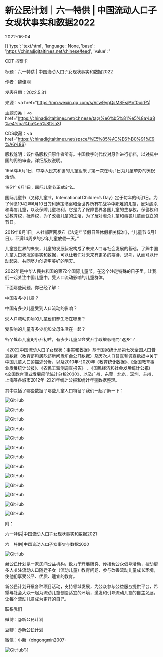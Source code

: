 # 新公民计划｜六一特供 | 中国流动人口子女现状事实和数据2022

2022-06-04

[{'type': 'text/html', 'language': None, 'base': 'https://chinadigitaltimes.net/chinese/feed', 'value': '

CDT 档案卡

标题：六一特供 | 中国流动人口子女现状事实和数据2022

作者：魏佳羽

发表日期：2022.5.31

来源：<a href="https://mp.weixin.qq.com/s/Vdw9ypQpMSEsjMnf0ojrPA)

主题归类：<a href="https://chinadigitaltimes.net/chinese/tag/%e6%b5%81%e5%8a%a8%e4%ba%ba%e5%8f%a3)

CDS收藏：<a href="https://chinadigitaltimes.net/space/%E5%85%AC%E6%B0%91%E9%A6%86)

版权说明：该作品版权归原作者所有。中国数字时代仅对原作进行存档，以对抗中国的网络审查。详细版权说明。





1950年6月1日，中华人民共和国的儿童迎来了第一次在6月1日为儿童举办的庆祝活动。

1951年6月1日，国际儿童节正式定名。



国际儿童节（又称儿童节，International  Children&#8217;s  Day）定于每年的6月1日。为了悼念1942年6月10日的利迪策惨案和全世界所有在战争中死难的儿童，反对虐杀和毒害儿童，以及保障儿童权利。它是为了保障世界各国儿童的生存权，保健权和受教育权，抚养权，为了改善儿童的生活，为了反对虐杀儿童和毒害儿童而设立的节日。



2019年8月1日，人社部官网发布《法定年节假日等休假相关标准》，“儿童节(6月1日)，不满14周岁的少年儿童放假一天。”

儿童是世界的未来，儿童的发展状况构成了未来人口与社会发展的基础。了解中国儿童人口状况的事实和数据，可以让我们对未来有更多的期待、思考，从而可以行动起来，共同努力创造更美好的明天。

2022年是中华人民共和国的第72个国际儿童节，在这个注定特殊的日子里，让我们一起关注中国儿童中，受人口流动影响的儿童群体。

下面哪些问题，你已经了解：



中国有多少儿童？

中国有多少儿童受到人口流动的影响？

受人口流动影响的儿童他们都生活在哪里？

受影响的儿童有多少能和父母生活在一起？

各个城市儿童的小升初后，有多少儿童又会受升学政策影响而“返乡”？



《2022中国流动人口子女现状：事实和数据》基于国家统计局第七次全国人口普查数据（教育部和民政部新闻发布会公开数据）及历次人口普查和调查数据中关于中国儿童人口的描述分析，以及2010年-2020年《教育统计数据》、《全国教育事业发展统计公报》、《农民工监测调查报告》  、《国民经济和社会发展统计公报》《全国教育事业发展简明统计分析2020》，以及广州、东莞、北京、深圳、苏州、上海等各城市2012年-2021年统计公报和统计年鉴数据整理。

其中包括了哪些数据？哪些儿童人口特征？我们一起了解一下：

![GitHub](https://chinadigitaltimes.net/chinese/files/2022/06/post-682551-629aaa0897d04.png)

![GitHub](https://chinadigitaltimes.net/chinese/files/2022/06/post-682551-629aaa08a8fc9.png)

![GitHub](https://chinadigitaltimes.net/chinese/files/2022/06/post-682551-629aaa08b86b8.png)

![GitHub](https://chinadigitaltimes.net/chinese/files/2022/06/post-682551-629aaa08c6679.png)

![GitHub](https://chinadigitaltimes.net/chinese/files/2022/06/post-682551-629aaa08d1690.png)

![GitHub](https://chinadigitaltimes.net/chinese/files/2022/06/post-682551-629aaa08dc330.png)

![GitHub](https://chinadigitaltimes.net/chinese/files/2022/06/post-682551-629aaa08e870c.png)

![GitHub](https://chinadigitaltimes.net/chinese/files/2022/06/post-682551-629aaa08f3dfb.png)

![GitHub](https://chinadigitaltimes.net/chinese/files/2022/06/post-682551-629aaa090ad98.png)

![GitHub](https://chinadigitaltimes.net/chinese/files/2022/06/post-682551-629aaa0916d42.png)

![GitHub](https://chinadigitaltimes.net/chinese/files/2022/06/post-682551-629aaa0922539.png)

![GitHub](https://chinadigitaltimes.net/chinese/files/2022/06/post-682551-629aaa092d7d1.png)

![GitHub](https://chinadigitaltimes.net/chinese/files/2022/06/post-682551-629aaa0937cdc.png)

附：

六一特供|中国流动人口子女现状事实和数据2021

六一特供|中国流动人口子女事实与数据2020

![GitHub](https://chinadigitaltimes.net/chinese/files/2022/06/post-682551-629aaa093f3d2.)

新公民计划是一家民间公益机构，致力于开展研究、传播和公众倡导活动，推动更多人关注流动人口随迁子女（流动儿童）教育问题，参与改善流动儿童成长环境，使他们享受公平、优质、适宜的教育。

新公民计划开展各种项目活动，支持领域发展，为公众参与公益服务提供平台，希望与社会大众一起为流动儿童创设适宜的环境，激发和引导流动儿童的自主发展，让每个流动儿童成为更好的自己。



联系我们

微博：@新公民计划

豆瓣：@新公民计划

微信：小新（xingongmin2007）

![GitHub](https://chinadigitaltimes.net/chinese/files/2022/06/post-682551-629aaa094a11e.png)'}]